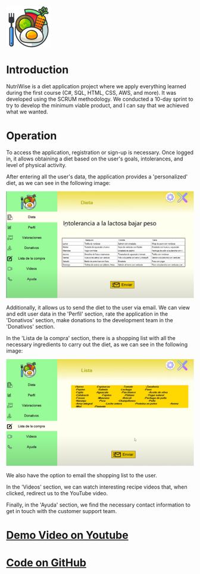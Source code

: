 ![Logo](fotos/logo.png)

# Introduction

NutriWise is a diet application project where we apply everything learned during the first course (C#, SQL, HTML, CSS, AWS, and more). It was developed using the SCRUM methodology. We conducted a 10-day sprint to try to develop the minimum viable product, and I can say that we achieved what we wanted.

# Operation

To access the application, registration or sign-up is necessary. Once logged in, it allows obtaining a diet based on the user's goals, intolerances, and level of physical activity.

After entering all the user's data, the application provides a 'personalized' diet, as we can see in the following image:

![app](fotos/app.png)

Additionally, it allows us to send the diet to the user via email. We can view and edit user data in the 'Perfil' section, rate the application in the 'Donativos' section, make donations to the development team in the 'Donativos' section.

In the 'Lista de la compra' section, there is a shopping list with all the necessary ingredients to carry out the diet, as we can see in the following image:

![shoppingList](fotos/listaCompra.png)

We also have the option to email the shopping list to the user.

In the 'Videos' section, we can watch interesting recipe videos that, when clicked, redirect us to the YouTube video.

Finally, in the 'Ayuda' section, we find the necessary contact information to get in touch with the customer support team.

# [Demo Video on Youtube](https://www.youtube.com/watch?v=yssuI-YBxUQ&ab_channel=HugoEstell%C3%A9s)

# [Code on GitHub](https://github.com/hugoestelles/EquipoVerde)
